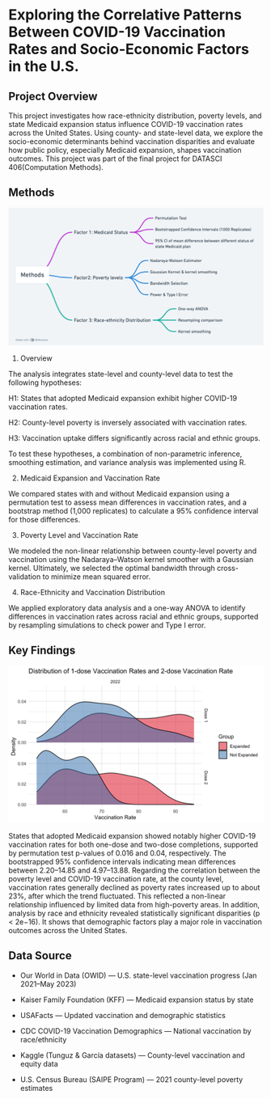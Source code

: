 # Exploring the Correlative Patterns Between COVID-19 Vaccination Rates and Socio-Economic Factors in the U.S.

## Project Overview

This project investigates how race-ethnicity distribution, poverty levels, and state Medicaid expansion status influence COVID-19 vaccination rates across the United States.
Using county- and state-level data, we explore the socio-economic determinants behind vaccination disparities and evaluate how public policy, especially Medicaid expansion, shapes vaccination outcomes. This project was part of the final project for DATASCI 406(Computation Methods).

## Methods
![Methods Mindmap](Methods_Covid_19_Vaccination_Study.png)

1. Overview 

The analysis integrates state-level and county-level data to test the following hypotheses:

H1: States that adopted Medicaid expansion exhibit higher COVID-19 vaccination rates.

H2: County-level poverty is inversely associated with vaccination rates.

H3: Vaccination uptake differs significantly across racial and ethnic groups.

To test these hypotheses, a combination of non-parametric inference, smoothing estimation, and variance analysis was implemented using R.

2. Medicaid Expansion and Vaccination Rate

We compared states with and without Medicaid expansion using a permutation test to assess mean differences in vaccination rates, and a bootstrap method (1,000     replicates) to calculate a 95% confidence interval for those differences.

3. Poverty Level and Vaccination Rate

We modeled the non-linear relationship between county-level poverty and vaccination using the Nadaraya–Watson kernel smoother with a Gaussian kernel. Ultimately, we selected the optimal bandwidth through cross-validation to minimize mean squared error.

4. Race-Ethnicity and Vaccination Distribution

We applied exploratory data analysis and a one-way ANOVA to identify differences in vaccination rates across racial and ethnic groups, supported by resampling simulations to check power and Type I error.

## Key Findings
![Key Findings1](Distribution_of_1_Dose_2_Dose_Vaccination_Rate.png)

States that adopted Medicaid expansion showed notably higher COVID-19 vaccination rates for both one-dose and two-dose completions, supported by permutation test p-values of 0.016 and 0.04, respectively. The bootstrapped 95% confidence intervals indicating mean differences between 2.20–14.85 and 4.97–13.88. Regarding the correlation between the poverty level and COVID-19 vaccination rate, at the county level, vaccination rates generally declined as poverty rates increased up to about 23%, after which the trend fluctuated. This reflected a non-linear relationship influenced by limited data from high-poverty areas. In addition, analysis by race and ethnicity revealed statistically significant disparities (p < 2e−16). It shows that demographic factors play a major role in vaccination outcomes across the United States.

## Data Source
- Our World in Data (OWID) — U.S. state-level vaccination progress (Jan 2021–May 2023)

- Kaiser Family Foundation (KFF) — Medicaid expansion status by state

- USAFacts — Updated vaccination and demographic statistics

- CDC COVID-19 Vaccination Demographics — National vaccination by race/ethnicity

- Kaggle (Tunguz & García datasets) — County-level vaccination and equity data

- U.S. Census Bureau (SAIPE Program) — 2021 county-level poverty estimates
